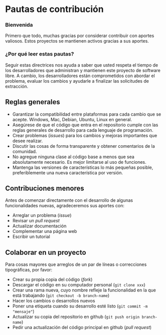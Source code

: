 # Pautas de contribución

### Bienvenida

Primero que todo, muchas gracias por considerar contribuir con aportes valiosos. Estos proyectos se mantienen activos gracias a sus aportes.

### ¿Por qué leer estas pautas? 

Seguir estas directrices nos ayuda a saber que usted respeta el tiempo de los desarrolladores que administran y mantienen este proyecto de software libre. A cambio, los desarrolladores están comprometidos con abordar el problema, evaluar los cambios y ayudarle a finalizar las solicitudes de extracción.


## Reglas generales 

- Garantizar la compatibilidad entre plataformas para cada cambio que se acepte. Windows, Mac, Debian, Ubuntu, Linux en general.
- Asegúrese de que el código que entra en el repositorio cumple con las reglas generales de desarrollo para cada lenguaje de programación.
- Crear problemas (_issues_) para los cambios y mejoras importantes que desee realizar. 
- Discutir las cosas de forma transparente y obtener comentarios de la comunidad.
- No agregue ninguna clase al código base a menos que sea absolutamente necesario. Es mejor limitarse al uso de funciones.
- Mantenga las versiones de características lo más pequeñas posible, preferiblemente una nueva característica por versión.

## Contribuciones menores 

Antes de comenzar directamente con el desarrollo de algunas funcionalidades nuevas, agradeceremos sus aportes con:

- Arreglar un problema (_issue_)
- Revisar un _pull request_ 
- Actualizar documentación 
- Complementar una página web 
- Escribir un tutorial 


## Colaborar en un proyecto 

Para cosas mayores que arreglos de un par de líneas o correcciones tipográficas, por favor:

- Crear su propia copia del código (_fork_)
- Descargar el código en su computador personal (`git clone xxx`)
- Crear una rama nueva, cuyo nombre refleje la funcionalidad en la que está trabajando (`git checkout -b branch-name`)
- Hacer los cambios o desarrollos nuevos 
- Poner una etiqueta cuando su desarrollo esté listo (`git commit -m "mensaje"`)
- Actualizar su copia del repositorio en github (`git push origin branch-name`)
- Pedir una actualización del código principal en github (_pull request_)

